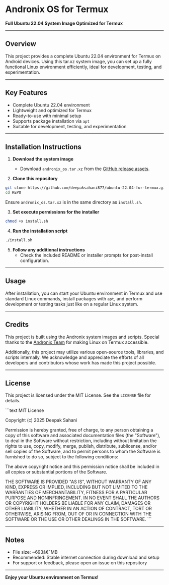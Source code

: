 # Andronix OS for Termux

**Full Ubuntu 22.04 System Image Optimized for Termux**

---

## Overview
This project provides a complete Ubuntu 22.04 environment for Termux on Android devices. Using this tar.xz system image, you can set up a fully functional Linux environment efficiently, ideal for development, testing, and experimentation.

---

## Key Features
- Complete Ubuntu 22.04 environment  
- Lightweight and optimized for Termux  
- Ready-to-use with minimal setup  
- Supports package installation via `apt`  
- Suitable for development, testing, and experimentation  

---

## Installation Instructions

1. **Download the system image**  
   - Download `andronix_os.tar.xz` from the [GitHub release assets](https://github.com/deepaksahani877/ubuntu-22.04-for-termux/releases).

2. **Clone this repository**
```bash
git clone https://github.com/deepaksahani877/ubuntu-22.04-for-termux.git
cd REPO
```
Ensure `andronix_os.tar.xz` is in the same directory as `install.sh`.

3. **Set execute permissions for the installer**
```bash
chmod +x install.sh
```

4. **Run the installation script**
```bash
./install.sh
```

5. **Follow any additional instructions**  
   - Check the included README or installer prompts for post-install configuration.

---

## Usage
After installation, you can start your Ubuntu environment in Termux and use standard Linux commands, install packages with `apt`, and perform development or testing tasks just like on a regular Linux system.

---

## Credits
This project is built using the Andronix system images and scripts. Special thanks to the [Andronix Team](https://andronix.app/) for making Linux on Termux accessible.  

Additionally, this project may utilize various open-source tools, libraries, and scripts internally. We acknowledge and appreciate the efforts of all developers and contributors whose work has made this project possible.

---

## License
This project is licensed under the MIT License. See the `LICENSE` file for details.

\`\`\`text
MIT License

Copyright (c) 2025 Deepak Sahani

Permission is hereby granted, free of charge, to any person obtaining a copy
of this software and associated documentation files (the "Software"), to deal
in the Software without restriction, including without limitation the rights
to use, copy, modify, merge, publish, distribute, sublicense, and/or sell
copies of the Software, and to permit persons to whom the Software is
furnished to do so, subject to the following conditions:

The above copyright notice and this permission notice shall be included in all
copies or substantial portions of the Software.

THE SOFTWARE IS PROVIDED "AS IS", WITHOUT WARRANTY OF ANY KIND, EXPRESS OR
IMPLIED, INCLUDING BUT NOT LIMITED TO THE WARRANTIES OF MERCHANTABILITY,
FITNESS FOR A PARTICULAR PURPOSE AND NONINFRINGEMENT. IN NO EVENT SHALL THE
AUTHORS OR COPYRIGHT HOLDERS BE LIABLE FOR ANY CLAIM, DAMAGES OR OTHER
LIABILITY, WHETHER IN AN ACTION OF CONTRACT, TORT OR OTHERWISE, ARISING FROM,
OUT OF OR IN CONNECTION WITH THE SOFTWARE OR THE USE OR OTHER DEALINGS IN THE
SOFTWARE.
\`\`\`

---

## Notes
- File size: ~693â€¯MB  
- Recommended: Stable internet connection during download and setup  
- For support or feedback, please open an issue on this repository

---

**Enjoy your Ubuntu environment on Termux!**
